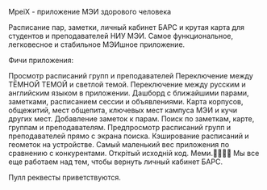 MpeiX - приложение МЭИ здорового человека



Расписание пар, заметки, личный кабинет БАРС и крутая карта для студентов и преподавателей НИУ МЭИ. Самое функциональное, легковесное и стабильное МЭИшное приложение.

Фичи приложения:

Просмотр расписаний групп и преподавателей
Переключение между ТЁМНОЙ ТЕМОЙ и светлой темой.
Переключение между русским и английским языком в приложении.
Дашборд с ближайшими парами, заметками, расписанием сессии и объявлениями.
Карта корпусов, общежитий, мест общепита, ключевых мест кампуса МЭИ и кучи других мест.
Добавление заметок к парам.
Поиск по заметкам, карте, группам и преподавателям.
Предпросмотр расписаний групп и преподавателей прямо с экрана поиска.
Кэширование расписаний и геометок на устройстве.
Самый маленький вес приложения по сравнению с конкурентами.
Открiтый исходнiй код.
Меми.🤗💪😸😃
Мы все еще работаем над тем, чтобы вернуть личный кабинет БАРС.

Пулл реквесты приветствуются.
